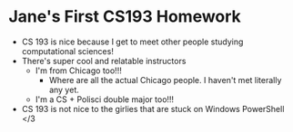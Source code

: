 # Jane's First CS193 Homework
- CS 193 is nice because I get to meet other people studying computational sciences!
- There's super cool and relatable instructors
  * I'm from Chicago too!!!
      - Where are all the actual Chicago people. I haven't met literally any yet.
  * I'm a CS + Polisci double major too!!!
- CS 193 is not nice to the girlies that are stuck on Windows PowerShell </3
